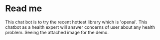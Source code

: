 # Read me
This chat bot is to try the recent hottest library which is 'openai'.
This chatbot as a health expert will answer concerns of user about any health problem. Seeing the attached image for the demo.
